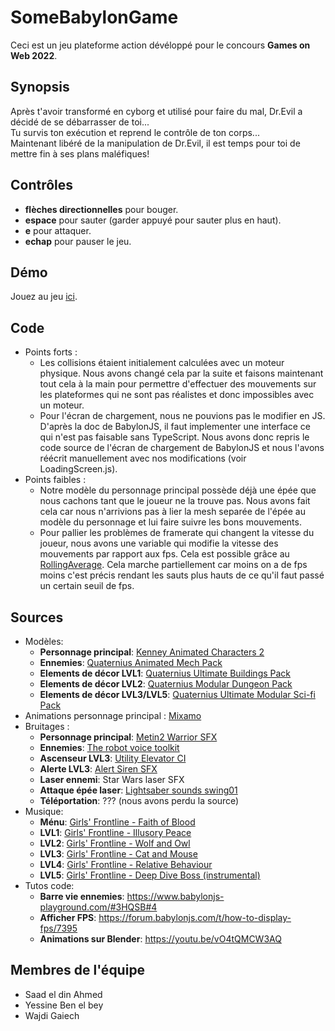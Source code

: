 # SomeBabylonGame
Ceci est un jeu plateforme action dévéloppé pour le concours **Games on Web 2022**.

## Synopsis
Après t'avoir transformé en cyborg et utilisé pour faire du mal, Dr.Evil a décidé de se débarrasser de toi...  
Tu survis ton exécution et reprend le contrôle de ton corps...  
Maintenant libéré de la manipulation de Dr.Evil, il est temps pour toi de mettre fin à ses plans maléfiques!

## Contrôles
* **flèches directionnelles** pour bouger.
* **espace** pour sauter (garder appuyé pour sauter plus en haut).
* **e** pour attaquer.
* **echap** pour pauser le jeu.

## Démo
Jouez au jeu [ici](https://saad-ahmed98.github.io/SomeBabylonGame/).

## Code
* Points forts :
  * Les collisions étaient initialement calculées avec un moteur physique. Nous avons changé cela par la suite et faisons maintenant tout cela à la main pour permettre d'effectuer des mouvements sur les plateformes qui ne sont pas réalistes et donc impossibles avec un moteur.
  * Pour l'écran de chargement, nous ne pouvions pas le modifier en JS. D'après la doc de BabylonJS, il faut implementer une interface ce qui n'est pas faisable sans TypeScript. Nous avons donc repris le code source de l'écran de chargement de BabylonJS et nous l'avons réécrit manuellement avec nos modifications (voir LoadingScreen.js).
* Points faibles :
  * Notre modèle du personnage principal possède déjà une épée que nous cachons tant que le joueur ne la trouve pas. Nous avons fait cela car nous n'arrivions pas à lier la mesh separée de l'épée au modèle du personnage et lui faire suivre les bons mouvements.
  * Pour pallier les problèmes de framerate qui changent la vitesse du joueur, nous avons une variable qui modifie la vitesse des mouvements par rapport aux fps. Cela est possible grâce au [RollingAverage](https://doc.babylonjs.com/typedoc/classes/babylon.rollingaverage). Cela marche partiellement car moins on a de fps moins c'est précis rendant les sauts plus hauts de ce qu'il faut passé un certain seuil de fps.


## Sources
* Modèles:
  * **Personnage principal**: [Kenney Animated Characters 2](https://www.kenney.nl/assets/animated-characters-2)
  * **Ennemies**: [Quaternius Animated Mech Pack](https://quaternius.com/packs/animatedmech.html)
  * **Elements de décor LVL1**: [Quaternius Ultimate Buildings Pack](https://quaternius.com/packs/ultimatetexturedbuildings.html)
  * **Elements de décor LVL2**: [Quaternius Modular Dungeon Pack](https://quaternius.com/packs/medievaldungeon.html)
  * **Elements de décor LVL3/LVL5**: [Quaternius Ultimate Modular Sci-fi Pack](https://quaternius.com/packs/ultimatemodularscifi.html)
* Animations personnage principal : [Mixamo](https://www.mixamo.com)
* Bruitages : 
  * **Personnage principal**: [Metin2 Warrior SFX](https://www.youtube.com/watch?v=MiXP_QCqp3E)
  * **Ennemies**: [The robot voice toolkit](https://www.soundsnap.com/tags/the_robot_voice_toolkit)
  * **Ascenseur LVL3**: [Utility Elevator CI](https://www.videvo.net/sound-effect/utility-elevator-cl-pe1023207/260600/)
  * **Alerte LVL3**: [Alert Siren SFX](https://www.youtube.com/watch?v=aeRDVOUy7dY)
  * **Laser ennemi**: Star Wars laser SFX
  * **Attaque épée laser**: [Lightsaber sounds swing01](https://www.soundboard.com/sb/sound/931006)
  * **Téléportation**: ??? (nous avons perdu la source)
* Musique:
  * **Ménu**: [Girls' Frontline - Faith of Blood](https://youtu.be/inkmCk9ajFU)
  * **LVL1**: [Girls' Frontline - Illusory Peace](https://youtu.be/Pjf1bwdDoVs)
  * **LVL2**: [Girls' Frontline - Wolf and Owl](https://youtu.be/HWoG3aUOiY0)
  * **LVL3**: [Girls' Frontline - Cat and Mouse](https://youtu.be/Nu9hL9QZ9ik)
  * **LVL4**: [Girls' Frontline - Relative Behaviour](https://youtu.be/GUGG1s_CtSg)
  * **LVL5**: [Girls' Frontline - Deep Dive Boss (instrumental)](https://youtu.be/b7KHWeDV2zI)
* Tutos code:
  * **Barre vie ennemies**: https://www.babylonjs-playground.com/#3HQSB#4
  * **Afficher FPS**: https://forum.babylonjs.com/t/how-to-display-fps/7395
  * **Animations sur Blender**: https://youtu.be/vO4tQMCW3AQ

## Membres de l'équipe
* Saad el din Ahmed
* Yessine Ben el bey
* Wajdi Gaiech

